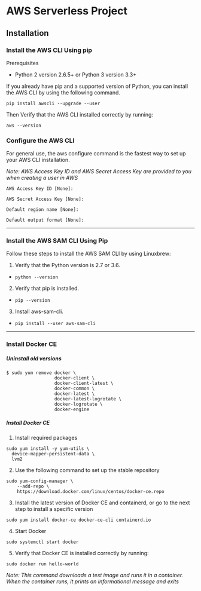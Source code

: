 # AWS Serverless Project

## Installation

### Install the AWS CLI Using pip

Prerequisites

  - Python 2 version 2.6.5+ or Python 3 version 3.3+

If you already have pip and a supported version of Python, you can install the AWS CLI by using the following command.

`pip install awscli --upgrade --user`

Then Verify that the AWS CLI installed correctly by running:

`aws --version`

### Configure the AWS CLI

For general use, the aws configure command is the fastest way to set up your AWS CLI installation.

*Note: AWS Access Key ID and AWS Secret Access Key are provided to you when creating a user in AWS*

```
AWS Access Key ID [None]:

AWS Secret Access Key [None]:

Default region name [None]:

Default output format [None]:
```

---


### Install the AWS SAM CLI Using Pip

Follow these steps to install the AWS SAM CLI by using Linuxbrew:

1. Verify that the Python version is 2.7 or 3.6.

* `python --version`

2. Verify that pip is installed.

* `pip --version`

3. Install aws-sam-cli.

* `pip install --user aws-sam-cli`


---

### Install Docker CE

##### Uninstall old versions

```
$ sudo yum remove docker \
                  docker-client \
                  docker-client-latest \
                  docker-common \
                  docker-latest \
                  docker-latest-logrotate \
                  docker-logrotate \
                  docker-engine

```

##### Install Docker CE

1. Install required packages

```
sudo yum install -y yum-utils \
  device-mapper-persistent-data \
  lvm2
```

2. Use the following command to set up the stable repository

```
sudo yum-config-manager \
    --add-repo \
    https://download.docker.com/linux/centos/docker-ce.repo
```

3. Install the latest version of Docker CE and containerd, or go to the next step to install a specific version

```
sudo yum install docker-ce docker-ce-cli containerd.io
```

4. Start Docker

```
sudo systemctl start docker
```

5. Verify that Docker CE is installed correctly by running:

```
sudo docker run hello-world
```

*Note: This command downloads a test image and runs it in a container. When the container runs, it prints an informational message and exits*
